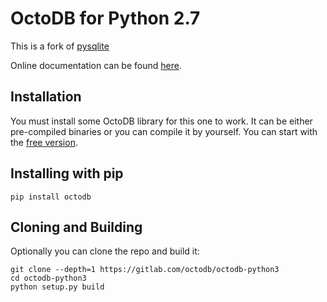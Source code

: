OctoDB for Python 2.7
=====================

This is a fork of [pysqlite](https://github.com/ghaering/pysqlite)

Online documentation can be found [here](https://pysqlite.readthedocs.org/en/latest/sqlite3.html).


Installation
------------

You must install some OctoDB library for this one to work. It can be either
pre-compiled binaries or you can compile it by yourself. You can start with
the [free version](http://octodb.io/en/download.html).


## Installing with pip

```
pip install octodb
```


## Cloning and Building

Optionally you can clone the repo and build it:

```
git clone --depth=1 https://gitlab.com/octodb/octodb-python3
cd octodb-python3
python setup.py build
```
